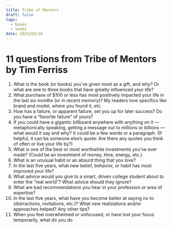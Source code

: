```yaml
---
title: Tribe of Mentors
draft: false
tags:
  - books
  - seeds
date: 2023/03/10
---
```

# 11 questions from Tribe of Mentors by Tim Ferriss

1. What is the book (or books) you’ve given most as a gift, and why? Or what are one to three books that have greatly influenced your life?
2.  What purchase of $100 or less has most positively impacted your life in the last six months (or in recent memory)? My readers love specifics like brand and model, where you found it, etc.
3.  How has a failure, or apparent failure, set you up for later success? Do you have a “favorite failure” of yours?
4.  If you could have a gigantic billboard anywhere with anything on it — metaphorically speaking, getting a message out to millions or billions — what would it say and why? It could be a few words or a paragraph. (If helpful, it can be someone else’s quote: Are there any quotes you think of often or live your life by?)
5. What is one of the best or most worthwhile investments you’ve ever made? (Could be an investment of money, time, energy, etc.)
6. What is an unusual habit or an absurd thing that you love?
7. In the last five years, what new belief, behavior, or habit has most improved your life?
8.  What advice would you give to a smart, driven college student about to enter the “real world”? What advice should they ignore?
9.  What are bad recommendations you hear in your profession or area of expertise?
10. In the last five years, what have you become better at saying no to (distractions, invitations, etc.)? What new realizations and/or approaches helped? Any other tips?
11. When you feel overwhelmed or unfocused, or have lost your focus temporarily, what do you do